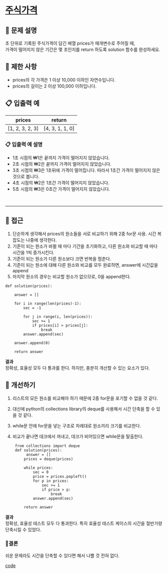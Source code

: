 # <a href = "https://programmers.co.kr/learn/courses/30/lessons/42584">주식가격<a/>

  
 ## 🔎 문제 설명
 초 단위로 기록된 주식가격이 담긴 배열 prices가 매개변수로 주어질 때, <br/>가격이 떨어지지 않은 기간은 몇 초인지를 return 하도록 solution 함수를 완성하세요.
 <br/>
 
 ## 🔎 제한 사항
- prices의 각 가격은 1 이상 10,000 이하인 자연수입니다.
- prices의 길이는 2 이상 100,000 이하입니다.
  <br/>
 
 ## 📋 입출력 예
 | prices | return |
 | ------ | -------|
 | [1, 2, 3, 2, 3] | [4, 3, 1, 1, 0] |
 
 
 ### 📋 입출력 예 설명
- 1초 시점의 ₩1은 끝까지 가격이 떨어지지 않았습니다.
- 2초 시점의 ₩2은 끝까지 가격이 떨어지지 않았습니다.
-  3초 시점의 ₩3은 1초뒤에 가격이 떨어집니다. 따라서 1초간 가격이 떨어지지 않은 것으로 봅니다.
- 4초 시점의 ₩2은 1초간 가격이 떨어지지 않았습니다.
- 5초 시점의 ₩3은 0초간 가격이 떨어지지 않았습니다.
 <br/>
 <hr/>
 
 ## 🔎 접근
 1.  단순하게 생각해서 prices의 원소들을 서로 비교하기 위해 2중  for문 사용. 시간 복잡도는 나중에 생각한다. 
 2.  기준이 되는 원소가 바뀔 때 마다 기간을 초기화하고, 다른 원소와 비교할 때 마다 시간을 1씩 증가시킨다. 
 3.  기준이 되는 원소가 다른 원소보다 크면 반복을 멈춘다. 
 4.  기준이 되는 원소에 대해 다른 원소와 비교를 모두 완료하면, answer에 시간값을 append
 5.  마지막 원소의 경우는 비교할 원소가 없으므로, 0을 append한다. 

	def solution(prices):
	
	    answer = []
        
	    for i in range(len(prices)-1):
	        sec = -1
	        
	        for j in range(i, len(prices)):
	            sec += 1
	            if prices[i] > prices[j]:
	                break
	        answer.append(sec)
 
	    answer.append(0)
	    
	    return answer

**결과** <br/>
정확성, 효율성 모두 다 통과를 한다. 하지만, 충분히 개선할 수 있는 요소가 있다. 

## 🔎 개선하기
1. 리스트의 모든 원소를 비교해야 하기 때문에 2중 for문을 포기할 수 없을 것 같다.
2. 대신에 python의 collections library의 deque를 사용해서 시간 단축을 할 수 있을 것 같다. 
3. while문 안에 for문을 넣는 구조로 차례대로 원소끼리 크기를 비교한다. 
4. 비교가 끝나면 데크에서 꺼내고, 데크가 비어있으면 while문을 탈출한다. 

  		from collections import deque
	  	def solution(prices):
	    	 answer = []
		    prices = deque(prices)
		    
		    while prices:
		        sec = 0
		        price = prices.popleft()
		        for p in prices:
		            sec += 1
		            if price > p:
		                break
		        answer.append(sec)

		    return answer
 
**결과** <br/>
정확성, 효율성 테스트 모두 다 통과한다. 특히 효율성 테스트 케이스의 시간을 절반가량 단축시킬 수 있었다. 

### 📎결론
쉬운 문제라도 시간을 단축할 수 있다면 해서 나쁠 것 전혀 없다. 

[code](https://github.com/uyggnodkrap/algorithm/blob/c0a933f84541bde1ce53dc02cb7d846f3cd213a3/algorithmstudy/01week/prgm42584.md)
